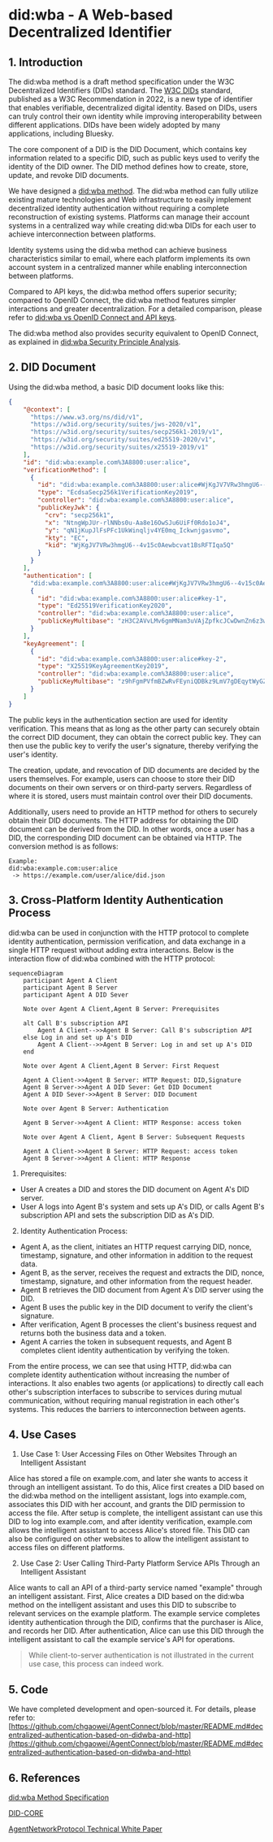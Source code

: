 # did:wba - A Web-based Decentralized Identifier

## 1. Introduction

The did:wba method is a draft method specification under the W3C Decentralized Identifiers (DIDs) standard. The [W3C DIDs](https://www.w3.org/TR/did-core/) standard, published as a W3C Recommendation in 2022, is a new type of identifier that enables verifiable, decentralized digital identity. Based on DIDs, users can truly control their own identity while improving interoperability between different applications. DIDs have been widely adopted by many applications, including Bluesky.

The core component of a DID is the DID Document, which contains key information related to a specific DID, such as public keys used to verify the identity of the DID owner. The DID method defines how to create, store, update, and revoke DID documents.

We have designed a [did:wba method](/03-did:wba%20Method%20Design%20Specification.md). The did:wba method can fully utilize existing mature technologies and Web infrastructure to easily implement decentralized identity authentication without requiring a complete reconstruction of existing systems. Platforms can manage their account systems in a centralized way while creating did:wba DIDs for each user to achieve interconnection between platforms.

Identity systems using the did:wba method can achieve business characteristics similar to email, where each platform implements its own account system in a centralized manner while enabling interconnection between platforms.

Compared to API keys, the did:wba method offers superior security; compared to OpenID Connect, the did:wba method features simpler interactions and greater decentralization. For a detailed comparison, please refer to [did:wba vs OpenID Connect and API keys](/blogs/Comparison%20of%20did:wba%20with%20OpenID%20Connect%20and%20API%20keys.md).

The did:wba method also provides security equivalent to OpenID Connect, as explained in [did:wba Security Principle Analysis](/blogs/did:wba-security-principles.md).

## 2. DID Document

Using the did:wba method, a basic DID document looks like this:

```json
{
    "@context": [
      "https://www.w3.org/ns/did/v1",
      "https://w3id.org/security/suites/jws-2020/v1",
      "https://w3id.org/security/suites/secp256k1-2019/v1",
      "https://w3id.org/security/suites/ed25519-2020/v1",
      "https://w3id.org/security/suites/x25519-2019/v1"
    ],
    "id": "did:wba:example.com%3A8800:user:alice",
    "verificationMethod": [
      {
        "id": "did:wba:example.com%3A8800:user:alice#WjKgJV7VRw3hmgU6--4v15c0Aewbcvat1BsRFTIqa5Q",
        "type": "EcdsaSecp256k1VerificationKey2019",
        "controller": "did:wba:example.com%3A8800:user:alice",
        "publicKeyJwk": {
          "crv": "secp256k1",
          "x": "NtngWpJUr-rlNNbs0u-Aa8e16OwSJu6UiFf0Rdo1oJ4",
          "y": "qN1jKupJlFsPFc1UkWinqljv4YE0mq_Ickwnjgasvmo",
          "kty": "EC",
          "kid": "WjKgJV7VRw3hmgU6--4v15c0Aewbcvat1BsRFTIqa5Q"
        }
      }
    ],
    "authentication": [
      "did:wba:example.com%3A8800:user:alice#WjKgJV7VRw3hmgU6--4v15c0Aewbcvat1BsRFTIqa5Q",
      {
        "id": "did:wba:example.com%3A8800:user:alice#key-1",
        "type": "Ed25519VerificationKey2020",
        "controller": "did:wba:example.com%3A8800:user:alice",
        "publicKeyMultibase": "zH3C2AVvLMv6gmMNam3uVAjZpfkcJCwDwnZn6z3wXmqPV"
      }
    ],
    "keyAgreement": [
      {
        "id": "did:wba:example.com%3A8800:user:alice#key-2",
        "type": "X25519KeyAgreementKey2019", 
        "controller": "did:wba:example.com%3A8800:user:alice",
        "publicKeyMultibase": "z9hFgmPVfmBZwRvFEyniQDBkz9LmV7gDEqytWyGZLmDXE"
      }
    ]
}
```

The public keys in the authentication section are used for identity verification. This means that as long as the other party can securely obtain the correct DID document, they can obtain the correct public key. They can then use the public key to verify the user's signature, thereby verifying the user's identity.

The creation, update, and revocation of DID documents are decided by the users themselves. For example, users can choose to store their DID documents on their own servers or on third-party servers. Regardless of where it is stored, users must maintain control over their DID documents.

Additionally, users need to provide an HTTP method for others to securely obtain their DID documents. The HTTP address for obtaining the DID document can be derived from the DID. In other words, once a user has a DID, the corresponding DID document can be obtained via HTTP. The conversion method is as follows:

```plaintext
Example:
did:wba:example.com:user:alice
 -> https://example.com/user/alice/did.json
```

## 3. Cross-Platform Identity Authentication Process

did:wba can be used in conjunction with the HTTP protocol to complete identity authentication, permission verification, and data exchange in a single HTTP request without adding extra interactions. Below is the interaction flow of did:wba combined with the HTTP protocol:

```mermaid
sequenceDiagram
    participant Agent A Client
    participant Agent B Server 
    participant Agent A DID Sever

    Note over Agent A Client,Agent B Server: Prerequisites

    alt Call B's subscription API
        Agent A Client-->>Agent B Server: Call B's subscription API
    else Log in and set up A's DID
        Agent A Client-->>Agent B Server: Log in and set up A's DID
    end

    Note over Agent A Client,Agent B Server: First Request

    Agent A Client->>Agent B Server: HTTP Request: DID,Signature
    Agent B Server->>Agent A DID Sever: Get DID Document
    Agent A DID Sever->>Agent B Server: DID Document

    Note over Agent B Server: Authentication

    Agent B Server->>Agent A Client: HTTP Response: access token

    Note over Agent A Client, Agent B Server: Subsequent Requests

    Agent A Client->>Agent B Server: HTTP Request: access token
    Agent B Server->>Agent A Client: HTTP Response
```

1. Prerequisites:
  - User A creates a DID and stores the DID document on Agent A's DID server.
  - User A logs into Agent B's system and sets up A's DID, or calls Agent B's subscription API and sets the subscription DID as A's DID.

2. Identity Authentication Process:
- Agent A, as the client, initiates an HTTP request carrying DID, nonce, timestamp, signature, and other information in addition to the request data.
- Agent B, as the server, receives the request and extracts the DID, nonce, timestamp, signature, and other information from the request header.
- Agent B retrieves the DID document from Agent A's DID server using the DID.
- Agent B uses the public key in the DID document to verify the client's signature.
- After verification, Agent B processes the client's business request and returns both the business data and a token.
- Agent A carries the token in subsequent requests, and Agent B completes client identity authentication by verifying the token.

From the entire process, we can see that using HTTP, did:wba can complete identity authentication without increasing the number of interactions. It also enables two agents (or applications) to directly call each other's subscription interfaces to subscribe to services during mutual communication, without requiring manual registration in each other's systems. This reduces the barriers to interconnection between agents.

## 4. Use Cases

1. Use Case 1: User Accessing Files on Other Websites Through an Intelligent Assistant

Alice has stored a file on example.com, and later she wants to access it through an intelligent assistant. To do this, Alice first creates a DID based on the did:wba method on the intelligent assistant, logs into example.com, associates this DID with her account, and grants the DID permission to access the file. After setup is complete, the intelligent assistant can use this DID to log into example.com, and after identity verification, example.com allows the intelligent assistant to access Alice's stored file. This DID can also be configured on other websites to allow the intelligent assistant to access files on different platforms.

2. Use Case 2: User Calling Third-Party Platform Service APIs Through an Intelligent Assistant

Alice wants to call an API of a third-party service named "example" through an intelligent assistant. First, Alice creates a DID based on the did:wba method on the intelligent assistant and uses this DID to subscribe to relevant services on the example platform. The example service completes identity authentication through the DID, confirms that the purchaser is Alice, and records her DID. After authentication, Alice can use this DID through the intelligent assistant to call the example service's API for operations.

> While client-to-server authentication is not illustrated in the current use case, this process can indeed work.

## 5. Code

We have completed development and open-sourced it. For details, please refer to: [https://github.com/chgaowei/AgentConnect/blob/master/README.md#decentralized-authentication-based-on-didwba-and-http](https://github.com/chgaowei/AgentConnect/blob/master/README.md#decentralized-authentication-based-on-didwba-and-http)

## 6. References

[did:wba Method Specification](https://github.com/chgaowei/AgentNetworkProtocol/blob/main/english/03-did-wba-method-specification.md)

[DID-CORE](https://www.w3.org/TR/did-core/)

[AgentNetworkProtocol Technical White Paper](https://github.com/chgaowei/AgentNetworkProtocol/blob/main/english/01-AgentNetworkProtocol-technical-white-paper.md)
